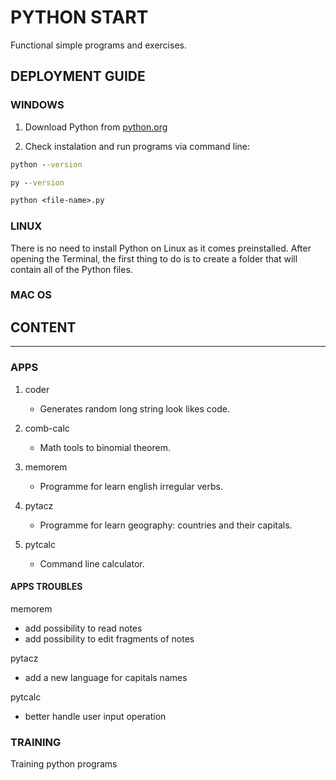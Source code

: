# PYTHON START

Functional simple programs and exercises.

## DEPLOYMENT GUIDE

### WINDOWS

1. Download Python from [python.org](https://www.python.org/downloads/windows/)

2. Check instalation and run programs via command line:

```cmd
python --version

py --version

python <file-name>.py
```

### LINUX

There is no need to install Python on Linux as it comes preinstalled. After opening the Terminal, the first thing to do is to create a folder that will contain all of the Python files.

### MAC OS

## CONTENT

---

### APPS

1. coder

   - Generates random long string look likes code.

2. comb-calc

   - Math tools to binomial theorem.

3. memorem

   - Programme for learn english irregular verbs.

4. pytacz

   - Programme for learn geography: countries and their capitals.

5. pytcalc

   - Command line calculator.

#### APPS TROUBLES

memorem

- add possibility to read notes
- add possibility to edit fragments of notes

pytacz

- add a new language for capitals names

pytcalc

- better handle user input operation

### TRAINING

Training python programs
